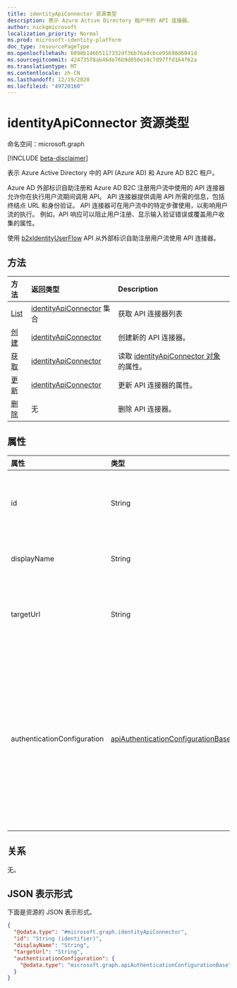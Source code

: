```yaml
---
title: identityApiConnector 资源类型
description: 表示 Azure Active Directory 租户中的 API 连接器。
author: nickgmicrosoft
localization_priority: Normal
ms.prod: microsoft-identity-platform
doc_type: resourcePageType
ms.openlocfilehash: 6098b146b5117332df36b76adcbce95698d6041d
ms.sourcegitcommit: 424735f8ab46de76b9d850e10c7d97ffd164f62a
ms.translationtype: MT
ms.contentlocale: zh-CN
ms.lasthandoff: 12/19/2020
ms.locfileid: "49720160"
---
```

# <a name="identityapiconnector-resource-type"></a>identityApiConnector 资源类型

命名空间：microsoft.graph

[!INCLUDE [beta-disclaimer](../../includes/beta-disclaimer.md)]

表示 Azure Active Directory 中的 API (Azure AD) 和 Azure AD B2C 租户。

Azure AD 外部标识自助注册和 Azure AD B2C 注册用户流中使用的 API 连接器允许你在执行用户流期间调用 API。 API 连接器提供调用 API 所需的信息，包括终结点 URL 和身份验证。 API 连接器可在用户流中的特定步骤使用，以影响用户流的执行。 例如，API 响应可以阻止用户注册、显示输入验证错误或覆盖用户收集的属性。

使用 [b2xIdentityUserFlow](b2xidentityuserflow.md) API 从外部标识自助注册用户流使用 API 连接器。

## <a name="methods"></a>方法

|方法|返回类型|Description|
|:---|:---|:---|
|[List](../api/identityapiconnector-list.md)|[identityApiConnector](identityapiconnector.md) 集合| 获取 API 连接器列表|
|[创建](../api/identityapiconnector-create.md)|[identityApiConnector](identityapiconnector.md)|创建新的 API 连接器。 |
|[获取](../api/identityapiconnector-get.md)|[identityApiConnector](identityapiconnector.md)|读取 [identityApiConnector 对象](../resources/identityapiconnector.md) 的属性。|
|[更新](../api/identityapiconnector-update.md)|[identityApiConnector](identityapiconnector.md)|更新 API 连接器的属性。|
|[删除](../api/identityapiconnector-delete.md)|无|删除 API 连接器。|

## <a name="properties"></a>属性

|属性|类型|说明|
|:---|:---|:---|
|id|String|API 连接器的随机生成的 ID。 |
|displayName|String| API 连接器的名称。 |
|targetUrl|String| 要调用的 API 终结点的 URL。 |
|authenticationConfiguration|[apiAuthenticationConfigurationBase](../resources/apiauthenticationconfigurationbase.md)|描述用于调用 API 的身份验证配置详细信息的对象。 目前 [仅](basicauthentication.md) 支持基本身份验证。|

## <a name="relationships"></a>关系

无。

## <a name="json-representation"></a>JSON 表示形式

下面是资源的 JSON 表示形式。
<!-- {
  "blockType": "resource",
  "keyProperty": "id",
  "@odata.type": "microsoft.graph.identityApiConnector",
  "baseType": "",
  "openType": false
}
-->

``` json
{
  "@odata.type": "#microsoft.graph.identityApiConnector",
  "id": "String (identifier)",
  "displayName": "String",
  "targetUrl": "String",
  "authenticationConfiguration": {
    "@odata.type": "microsoft.graph.apiAuthenticationConfigurationBase"
  }
}
```
